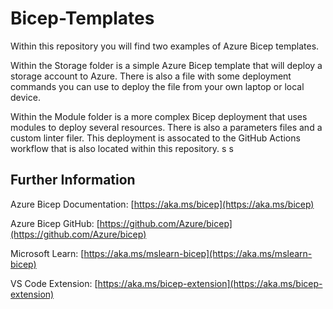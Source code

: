 # Bicep-Templates

Within this repository you will find two examples of Azure Bicep templates. 

Within the Storage folder is a simple Azure Bicep template that will deploy a storage account to Azure.  There is also a file with some deployment commands you can use to deploy the file from your own laptop or local device. 

Within the Module folder is a more complex Bicep deployment that uses modules to deploy several resources.  There is also a parameters files and a custom linter filer.  This deployment is assocated to the GitHub Actions workflow that is also located within this repository. s
s
## Further Information

Azure Bicep Documentation:  [https://aka.ms/bicep](https://aka.ms/bicep)

Azure Bicep GitHub:  [https://github.com/Azure/bicep](https://github.com/Azure/bicep)

Microsoft Learn: [https://aka.ms/mslearn-bicep](https://aka.ms/mslearn-bicep)

VS Code Extension: [https://aka.ms/bicep-extension](https://aka.ms/bicep-extension) 


